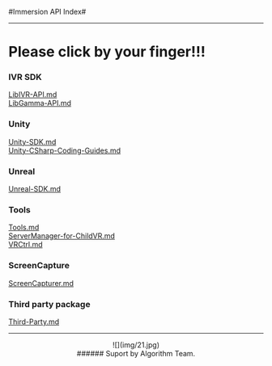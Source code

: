 #Immersion API Index#

----------

# Please click by your finger!!! #

### IVR SDK ###

[LibIVR-API.md](LibIVR-API.md "LibIVR Interface API")   
[LibGamma-API.md](LibGamma-API.md "LibGamma Interface API")

### Unity ###

[Unity-SDK.md](Unity-SDK.md "Unity-SDK")   
[Unity-CSharp-Coding-Guides.md](Unity-CSharp-Coding-Guides.md "Unity Guides")

### Unreal ###
[Unreal-SDK.md](Unreal-SDK.md)   

### Tools ###
[Tools.md](Tools.md)  
[ServerManager-for-ChildVR.md](ServerManager-for-ChildVR.md)  
[VRCtrl.md](VRCtrl.md)

### ScreenCapture ###
[ScreenCapturer.md](ScreenCapturer.md)

### Third party package ###
[Third-Party.md](Third-Party.md)

---------------------------------

<center>![](img/21.jpg) </center>
<center> 
###### Suport by Algorithm Team. 
</center>

